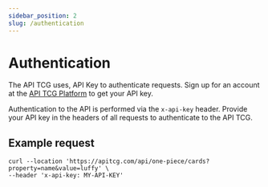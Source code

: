 ```yaml
---
sidebar_position: 2
slug: /authentication
---
```


# Authentication

The API TCG uses, API Key to authenticate requests. Sign up for an account at the [API TCG Platform](https://apitcg.com/platform) to get your API key.

Authentication to the API is performed via the ```x-api-key``` header. Provide your API key in the headers of all requests to authenticate to the API TCG.



## Example request
```curl
curl --location 'https://apitcg.com/api/one-piece/cards?property=name&value=luffy' \
--header 'x-api-key: MY-API-KEY' 
```